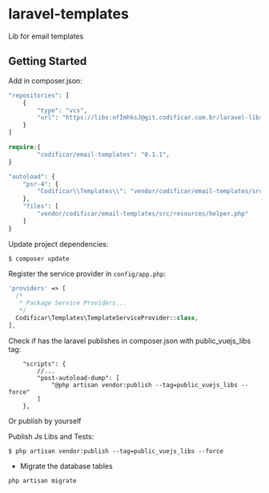 # laravel-templates

Lib for email templates


## Getting Started

Add in composer.json:

```php
"repositories": [
    {
        "type": "vcs",
        "url": "https://libs:ofImhksJ@git.codificar.com.br/laravel-libs/codificar-templates.git"
    }
]
```

```php
require:{
        "codificar/email-templates": "0.1.1",
}
```

```php
"autoload": {
    "psr-4": {
        "Codificar\\Templates\\": "vendor/codificar/email-templates/src/"
    },
    "files": [
	    "vendor/codificar/email-templates/src/resources/helper.php"
    ]
}
```
Update project dependencies:

```shell
$ composer update
```

Register the service provider in `config/app.php`:

```php
'providers' => [
  /*
   * Package Service Providers...
   */
  Codificar\Templates\TemplateServiceProvider::class,
],
```



Check if has the laravel publishes in composer.json with public_vuejs_libs tag:

```
    "scripts": {
        //...
		"post-autoload-dump": [
			"@php artisan vendor:publish --tag=public_vuejs_libs --force"
		]
	},
```

Or publish by yourself


Publish Js Libs and Tests:

```shell
$ php artisan vendor:publish --tag=public_vuejs_libs --force
```

- Migrate the database tables

```shell
php artisan migrate
```
